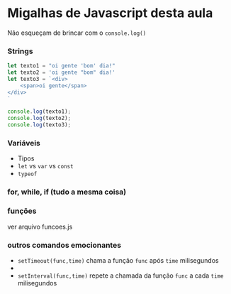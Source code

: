 # Migalhas de Javascript desta aula

Não esqueçam de brincar com o ```console.log()```

### Strings

~~~js
let texto1 = "oi gente 'bom' dia!"
let texto2 = 'oi gente "bom" dia!'
let texto3 = `<div>
    <span>oi gente</span>
</div>
`

console.log(texto1);
console.log(texto2);
console.log(texto3);
~~~

### Variáveis

* Tipos
* ```let``` vs ```var``` vs ```const```
* ```typeof```

### for, while, if (tudo a mesma coisa)

### funções

ver arquivo funcoes.js

### outros comandos emocionantes

* ```setTimeout(func,time)``` chama a função ```func``` após ```time``` milisegundos 
* 
* ```setInterval(func,time)``` repete a chamada da função ```func``` a cada ```time``` milisegundos 
